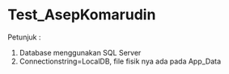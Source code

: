 # Test_AsepKomarudin

Petunjuk :

1. Database menggunakan SQL Server 
2. Connectionstring=LocalDB, file fisik nya ada pada App_Data

